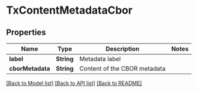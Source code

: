 # TxContentMetadataCbor

## Properties
Name | Type | Description | Notes
------------ | ------------- | ------------- | -------------
**label** | **String** | Metadata label | 
**cborMetadata** | **String** | Content of the CBOR metadata | 

[[Back to Model list]](../README.md#documentation-for-models) [[Back to API list]](../README.md#documentation-for-api-endpoints) [[Back to README]](../README.md)


